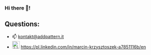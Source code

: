 ### Hi there 👋!
## 



## Questions:

- 📫 kontakt@addpattern.it
- <img alt="CSS" title="CSS" src="https://img.icons8.com/color/344/linkedin.png" height="24"> https://pl.linkedin.com/in/marcin-krzysztoszek-a7851116b/en 
